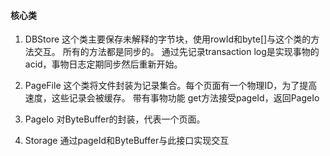 #### 核心类

1. DBStore
    这个类主要保存未解释的字节块，使用rowId和byte[]与这个类的方法交互。
    所有的方法都是同步的。
    通过先记录transaction log是实现事物的acid，事物日志定期同步然后重新开始。
2. PageFile 
    这个类将文件封装为记录集合。每个页面有一个物理ID，为了提高速度，这些记录会被缓存。
    带有事物功能
    get方法接受pageId，返回PageIo
    
3. PageIo
    对ByteBuffer的封装，代表一个页面。

4. Storage
    通过pageId和ByteBuffer与此接口实现交互